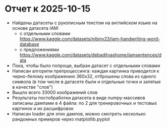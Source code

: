 # Отчет к 2025-10-15

- Найдены датасеты с рукописным текстом на английском языке на основе датасета IAM:
   - с отдельными словами 
   https://www.kaggle.com/datasets/nibinv23/iam-handwriting-word-database
   - с предложениями
   https://www.kaggle.com/datasets/debadityashome/iamsentences/data
- Пока, чтобы было попроще, выбран датасет с отдельными словами
- Написан алгоритм препроцессинга: каждая картинка приводится к черно-белому изображению 360x32, отброшены слова из одного символа (в том числе в датасете были и отдельные точки и запятые в качестве "слов")
- Вышло всего 33000 изображений слов
- Результаты постобработки датасета в виде numpy-массивов записаны дампами в 4 файла: по 2 для тренировочных и тестовых картинок и их расшифровок
- Написан loader для этих дампов, можно смотреть несколько рандомных примеров через matplotlib.pyplot

